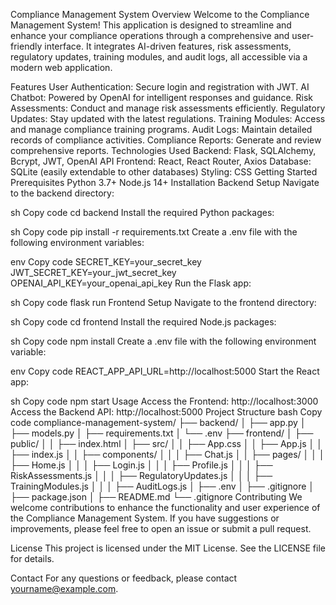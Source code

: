 Compliance Management System
Overview
Welcome to the Compliance Management System! This application is designed to streamline and enhance your compliance operations through a comprehensive and user-friendly interface. It integrates AI-driven features, risk assessments, regulatory updates, training modules, and audit logs, all accessible via a modern web application.


Features
User Authentication: Secure login and registration with JWT.
AI Chatbot: Powered by OpenAI for intelligent responses and guidance.
Risk Assessments: Conduct and manage risk assessments efficiently.
Regulatory Updates: Stay updated with the latest regulations.
Training Modules: Access and manage compliance training programs.
Audit Logs: Maintain detailed records of compliance activities.
Compliance Reports: Generate and review comprehensive reports.
Technologies Used
Backend: Flask, SQLAlchemy, Bcrypt, JWT, OpenAI API
Frontend: React, React Router, Axios
Database: SQLite (easily extendable to other databases)
Styling: CSS
Getting Started
Prerequisites
Python 3.7+
Node.js 14+
Installation
Backend Setup
Navigate to the backend directory:

sh
Copy code
cd backend
Install the required Python packages:

sh
Copy code
pip install -r requirements.txt
Create a .env file with the following environment variables:

env
Copy code
SECRET_KEY=your_secret_key
JWT_SECRET_KEY=your_jwt_secret_key
OPENAI_API_KEY=your_openai_api_key
Run the Flask app:

sh
Copy code
flask run
Frontend Setup
Navigate to the frontend directory:

sh
Copy code
cd frontend
Install the required Node.js packages:

sh
Copy code
npm install
Create a .env file with the following environment variable:

env
Copy code
REACT_APP_API_URL=http://localhost:5000
Start the React app:

sh
Copy code
npm start
Usage
Access the Frontend: http://localhost:3000
Access the Backend API: http://localhost:5000
Project Structure
bash
Copy code
compliance-management-system/
├── backend/
│   ├── app.py
│   ├── models.py
│   ├── requirements.txt
│   └── .env
├── frontend/
│   ├── public/
│   │   ├── index.html
│   ├── src/
│   │   ├── App.css
│   │   ├── App.js
│   │   ├── index.js
│   │   ├── components/
│   │   │   ├── Chat.js
│   │   ├── pages/
│   │   │   ├── Home.js
│   │   │   ├── Login.js
│   │   │   ├── Profile.js
│   │   │   ├── RiskAssessments.js
│   │   │   ├── RegulatoryUpdates.js
│   │   │   ├── TrainingModules.js
│   │   │   ├── AuditLogs.js
│   ├── .env
│   ├── .gitignore
│   ├── package.json
│   ├── README.md
└── .gitignore
Contributing
We welcome contributions to enhance the functionality and user experience of the Compliance Management System. If you have suggestions or improvements, please feel free to open an issue or submit a pull request.

License
This project is licensed under the MIT License. See the LICENSE file for details.

Contact
For any questions or feedback, please contact yourname@example.com.

